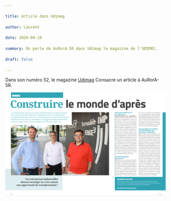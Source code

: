 ```yaml
---

title: Article dans Udimag

author: Laurent

date: 2020-09-10

summary: On parle de AuRorA-5R dans Udimag le magazine de l'UDIMEC.

draft: false

---
```


Dans son numéro 52, le magazine [Udimag](https://www.google.com/url?q=https://www.udimec.fr/sites/default/files/udimag_52_planche_bd.pdf&sa=D&ust=1611074869934000&usg=AOvVaw1cGDgua3SFmbsc5xTbEQB2) Consacre un article à AuRorA-5R.

![](images/image1.png)

